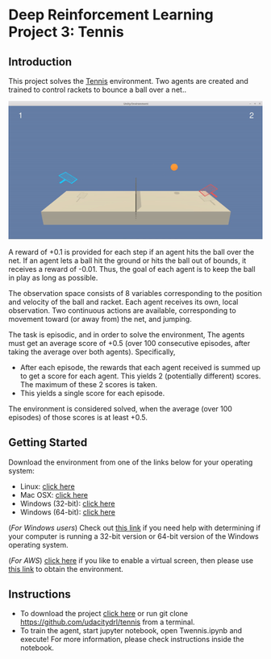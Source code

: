 # Deep Reinforcement Learning Project 3: Tennis

## Introduction
This project solves the [Tennis](https://github.com/Unity-Technologies/ml-agents/blob/master/docs/Learning-Environment-Examples.md#tennis) environment. Two agents are created and trained to control rackets to bounce a ball over a net.. 

![tennis](tennis.gif)

A reward of +0.1 is provided for each step if an agent hits the ball over the net. If an agent lets a ball hit the ground or hits the ball out of bounds, it receives a reward of -0.01. Thus, the goal of each agent is to keep the ball in play as long as possible. 


The observation space consists of 8 variables corresponding to the position and velocity of the ball and racket. Each agent receives its own, local observation. Two continuous actions are available, corresponding to movement toward (or away from) the net, and jumping.

The task is episodic, and in order to solve the environment, The agents must get an average score of +0.5 (over 100 consecutive episodes, after taking the average over both agents). Specifically,
* After each episode, the rewards that each agent received  is summed up to get a score for each agent. This yields 2 (potentially different) scores.  The maximum of these 2 scores is taken.
* This yields a single score for each episode.

The environment is considered solved, when the average (over 100 episodes) of those scores is at least +0.5.

## Getting Started

Download the environment from one of the links below for your operating system:
* Linux: [click here](https://s3-us-west-1.amazonaws.com/udacity-drlnd/P3/Tennis/Tennis_Linux.zip)
* Mac OSX: [click here](https://s3-us-west-1.amazonaws.com/udacity-drlnd/P3/Tennis/Tennis.app.zip)
* Windows (32-bit): [click here](https://s3-us-west-1.amazonaws.com/udacity-drlnd/P3/Tennis/Tennis_Windows_x86.zip)
* Windows (64-bit): [click here](https://s3-us-west-1.amazonaws.com/udacity-drlnd/P3/Tennis/Tennis_Windows_x86_64.zip)

(_For Windows users_) Check out [this link](https://support.microsoft.com/en-us/help/827218/how-to-determine-whether-a-computer-is-running-a-32-bit-version-or-64) if you need help with determining if your computer is running a 32-bit version or 64-bit version of the Windows operating system.

(_For AWS_) [click here](https://github.com/Unity-Technologies/ml-agents/blob/master/docs/Training-on-Amazon-Web-Service.md) if you like to enable a virtual screen, then please use [this link](https://s3-us-west-1.amazonaws.com/udacity-drlnd/P1/Banana/Banana_Linux_NoVis.zip) to obtain the environment.

## Instructions
* To download the project [click here](https://github.com/udacitydrl/tennis) or run git clone https://github.com/udacitydrl/tennis from a terminal.
* To train the agent, start jupyter notebook, open Twennis.ipynb and execute! For more information, please check instructions inside the notebook.
